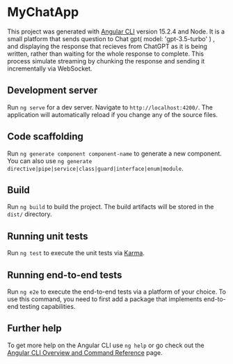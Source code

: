 # MyChatApp

This project was generated with [Angular CLI](https://github.com/angular/angular-cli) version 15.2.4 and Node. It is a small platform that sends question to Chat gpt( model: 'gpt-3.5-turbo' ) , and displaying the response that recieves from ChatGPT as it is being written, rather than waiting for the whole response to complete. This process simulate streaming by chunking the response and sending it incrementally via WebSocket.

## Development server

Run `ng serve` for a dev server. Navigate to `http://localhost:4200/`. The application will automatically reload if you change any of the source files.

## Code scaffolding

Run `ng generate component component-name` to generate a new component. You can also use `ng generate directive|pipe|service|class|guard|interface|enum|module`.

## Build

Run `ng build` to build the project. The build artifacts will be stored in the `dist/` directory.

## Running unit tests

Run `ng test` to execute the unit tests via [Karma](https://karma-runner.github.io).

## Running end-to-end tests

Run `ng e2e` to execute the end-to-end tests via a platform of your choice. To use this command, you need to first add a package that implements end-to-end testing capabilities.

## Further help

To get more help on the Angular CLI use `ng help` or go check out the [Angular CLI Overview and Command Reference](https://angular.io/cli) page.
